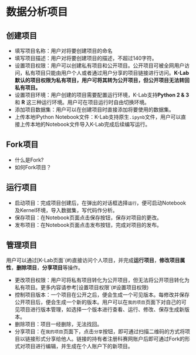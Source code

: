 # 数据分析项目
## 创建项目
* 填写项目名称：用户对将要创建项目的命名
* 填写项目描述：用户对将要创建项目的描述，不超过140字符。
* 设置项目权限：用户可以创建私有项目和公开项目。公开项目可被全网用户访问，私有项目只能由用户个人或者通过用户分享的项目链接进行访问。**K-Lab默认的项目权限为私有项目，用户可将其转为公开项目，但公开项目无法转回私有项目。**
* 设置项目环境：用户创建的项目需要配置运行环境，K-Lab支持**Python 2 & 3** 和 **R** 这三种运行环境。用户可在项目运行时自由切换环境。
* 添加项目数据集：用户可以在创建项目时直接添加将要使用的数据集。
* 上传本地IPython Notebook文件：K-Lab支持原生```.ipynb```文件，用户可以直接上传本地的Notebook文件导入K-Lab完成后续编写运行。

## Fork项目
* 什么是Fork?
* 如何Fork项目？

## 运行项目
* 启动项目：完成项目创建后，在弹出的对话框选择`运行`，便可启动Notebook及Kernel环境，导入数据集，写代码作分析。
* 保存项目：在Notebook页面点击保存按钮，保存对项目的更改。
* 发布项目：在Notebook页面点击发布按钮，完成对项目的发布。

## 管理项目
用户可以通过[K-Lab页面`(#)直接访问个人项目，并完成**运行项目**，**修改项目属性**，**删除项目**，**分享项目**等操作。
* 更改项目权限：用户可将私有项目转化为公开项目，但无法将公开项目转化为私有项目。更多内容请参考[设置项目权限`(#设置项目权限)
* 控制项目版本：一个项目在公开之后，便会生成一个可见版本。每修改并保存公开项目后，便会生成一个新的版本。用户可以在`我的项目`页面下对自己的可见项目进行版本管理，如选择一个版本进行查看、运行、修改、保存生成新版本。
* 删除项目：项目一经删除，无法找回。
* 分享项目：在`我的项目`页面下，点击`分享`按钮，即可通过扫描二维码的方式将项目以链接形式分享给他人。链接的持有者注册科赛网账户后即可通过Fork的形式对项目进行编辑，并生成在个人账户下的新项目。